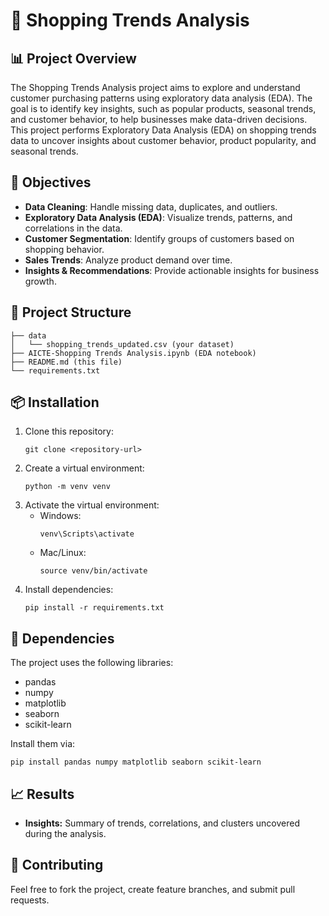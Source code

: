 # 🛒 Shopping Trends Analysis
## 📊 Project Overview
The Shopping Trends Analysis project aims to explore and understand customer purchasing patterns using exploratory data analysis (EDA). The goal is to identify key insights, such as popular products, seasonal trends, and customer behavior, to help businesses make data-driven decisions.
This project performs Exploratory Data Analysis (EDA) on shopping trends data to uncover insights about customer behavior, product popularity, and seasonal trends.

## 🚀 Objectives
- **Data Cleaning**: Handle missing data, duplicates, and outliers.
- **Exploratory Data Analysis (EDA)**: Visualize trends, patterns, and correlations in the data.
- **Customer Segmentation**: Identify groups of customers based on shopping behavior.
- **Sales Trends**: Analyze product demand over time.
- **Insights & Recommendations**: Provide actionable insights for business growth.

## 📁 Project Structure
```
├── data
│   └── shopping_trends_updated.csv (your dataset)
├── AICTE-Shopping Trends Analysis.ipynb (EDA notebook)
├── README.md (this file)
└── requirements.txt
```

## 📦 Installation

1. Clone this repository:
   ```
   git clone <repository-url>
   ```
2. Create a virtual environment:
   ```
   python -m venv venv
   ```
3. Activate the virtual environment:
   - Windows:
     ```
     venv\Scripts\activate
     ```
   - Mac/Linux:
     ```
     source venv/bin/activate
     ```
4. Install dependencies:
   ```
   pip install -r requirements.txt
   ```
   
## 🧩 Dependencies

The project uses the following libraries:
- pandas
- numpy
- matplotlib
- seaborn
- scikit-learn

Install them via:
```
pip install pandas numpy matplotlib seaborn scikit-learn
```

## 📈 Results

- **Insights:** Summary of trends, correlations, and clusters uncovered during the analysis.

## 🤝 Contributing

Feel free to fork the project, create feature branches, and submit pull requests.

